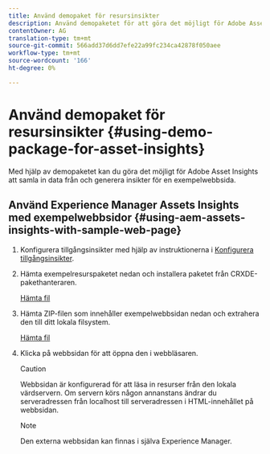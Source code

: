 ```yaml
---
title: Använd demopaket för resursinsikter
description: Använd demopaketet för att göra det möjligt för Adobe Asset Insights att hämta in data från och generera insikter för en webbsida.
contentOwner: AG
translation-type: tm+mt
source-git-commit: 566add37d6dd7efe22a99fc234ca42878f050aee
workflow-type: tm+mt
source-wordcount: '166'
ht-degree: 0%

---
```



# Använd demopaket för resursinsikter {#using-demo-package-for-asset-insights}

Med hjälp av demopaketet kan du göra det möjligt för Adobe Asset Insights att samla in data från och generera insikter för en exempelwebbsida.

## Använd Experience Manager Assets Insights med exempelwebbsidor  {#using-aem-assets-insights-with-sample-web-page}

1. Konfigurera tillgångsinsikter med hjälp av instruktionerna i [Konfigurera tillgångsinsikter](touch-ui-configuring-asset-insights.md).
1. Hämta exempelresurspaketet nedan och installera paketet från CRXDE-pakethanteraren.

   [Hämta fil](assets/insightsdemo.zip)

1. Hämta ZIP-filen som innehåller exempelwebbsidan nedan och extrahera den till ditt lokala filsystem.

   [Hämta fil](assets/demosite.zip)

1. Klicka på webbsidan för att öppna den i webbläsaren.

   >[!CAUTION]
   >
   >Webbsidan är konfigurerad för att läsa in resurser från den lokala värdservern. Om servern körs någon annanstans ändrar du serveradressen från localhost till serveradressen i HTML-innehållet på webbsidan.

   >[!NOTE]
   >
   >Den externa webbsidan kan finnas i själva Experience Manager.

